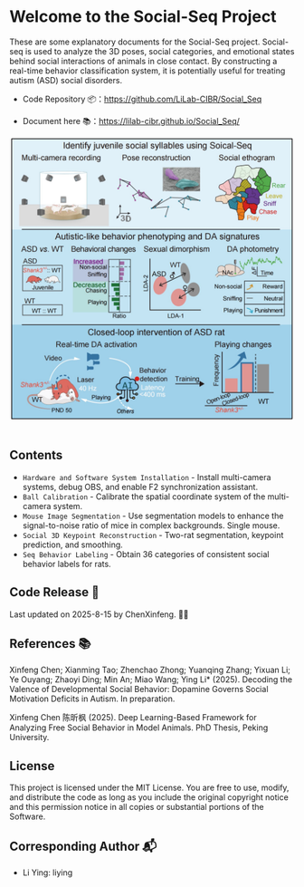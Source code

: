 # Welcome to the Social-Seq Project

These are some explanatory documents for the Social-Seq project. Social-seq is used to analyze the 3D poses, social categories, and emotional states behind social interactions of animals in close contact. By constructing a real-time behavior classification system, it is potentially useful for treating autism (ASD) social disorders.

- Code Repository 📦：https://github.com/LiLab-CIBR/Social_Seq

- Document here 📚：https://lilab-cibr.github.io/Social_Seq/

<div align="center">
  <img src="../assets/images/figure_abstract.jpg" width="500" alt="Abstract Diagram">
</div>
<br>

## Contents
* `Hardware and Software System Installation` - Install multi-camera systems, debug OBS, and enable F2 synchronization assistant.
* `Ball Calibration` - Calibrate the spatial coordinate system of the multi-camera system.
* `Mouse Image Segmentation` - Use segmentation models to enhance the signal-to-noise ratio of mice in complex backgrounds. Single mouse.
* `Social 3D Keypoint Reconstruction` - Two-rat segmentation, keypoint prediction, and smoothing.
* `Seq Behavior Labeling` - Obtain 36 categories of consistent social behavior labels for rats.

## Code Release 📅
Last updated on 2025-8-15 by ChenXinfeng. 👨‍💻

## References 📚
Xinfeng Chen; Xianming Tao; Zhenchao Zhong; Yuanqing Zhang; Yixuan Li; Ye Ouyang; Zhaoyi Ding; Min An; Miao Wang; Ying Li* (2025). Decoding the Valence of Developmental Social Behavior: Dopamine Governs Social Motivation Deficits in Autism. In preparation.

Xinfeng Chen 陈昕枫 (2025). Deep Learning-Based Framework for Analyzing Free Social Behavior in Model Animals. PhD Thesis, Peking University.

## License
This project is licensed under the MIT License. You are free to use, modify, and distribute the code as long as you include the original copyright notice and this permission notice in all copies or substantial portions of the Software.

## Corresponding Author 📬
- Li Ying: liying